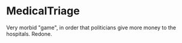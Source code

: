 # MedicalTriage
Very morbid "game", in order that politicians give more money to the hospitals. Redone.
